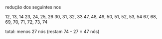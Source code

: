 redução dos seguintes nos

12, 13, 14
23, 24, 25, 26
30, 31, 32, 33
47, 48, 49, 50, 51, 52, 53, 54
67, 68, 69, 70, 71, 72, 73, 74

total: menos 27 nós (restam 74 - 27 = 47 nós)